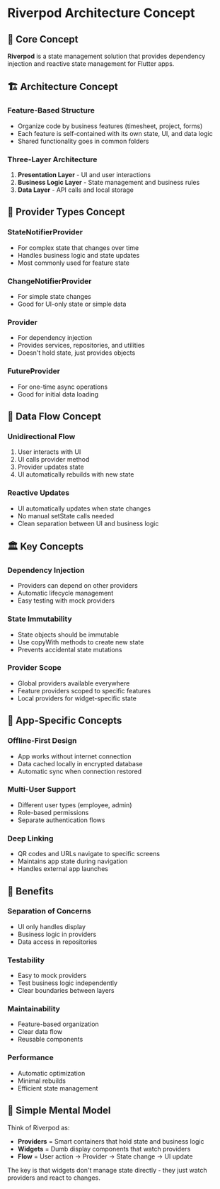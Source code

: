 # Riverpod Architecture Concept

## 🔄 Core Concept

**Riverpod** is a state management solution that provides dependency injection and reactive state management for Flutter apps.

## 🏗️ Architecture Concept

### **Feature-Based Structure**
- Organize code by business features (timesheet, project, forms)
- Each feature is self-contained with its own state, UI, and data logic
- Shared functionality goes in common folders

### **Three-Layer Architecture**
1. **Presentation Layer** - UI and user interactions 
2. **Business Logic Layer** - State management and business rules
3. **Data Layer** - API calls and local storage

## 🔧 Provider Types Concept

### **StateNotifierProvider**
- For complex state that changes over time
- Handles business logic and state updates
- Most commonly used for feature state

### **ChangeNotifierProvider**
- For simple state changes
- Good for UI-only state or simple data

### **Provider**
- For dependency injection
- Provides services, repositories, and utilities
- Doesn't hold state, just provides objects

### **FutureProvider**
- For one-time async operations
- Good for initial data loading

## 🔄 Data Flow Concept

### **Unidirectional Flow**
1. User interacts with UI
2. UI calls provider method
3. Provider updates state
4. UI automatically rebuilds with new state

### **Reactive Updates**
- UI automatically updates when state changes
- No manual setState calls needed
- Clean separation between UI and business logic

## 🏛️ Key Concepts

### **Dependency Injection**
- Providers can depend on other providers
- Automatic lifecycle management
- Easy testing with mock providers

### **State Immutability**
- State objects should be immutable
- Use copyWith methods to create new state
- Prevents accidental state mutations

### **Provider Scope**
- Global providers available everywhere
- Feature providers scoped to specific features
- Local providers for widget-specific state

## 📱 App-Specific Concepts

### **Offline-First Design**
- App works without internet connection
- Data cached locally in encrypted database
- Automatic sync when connection restored

### **Multi-User Support**
- Different user types (employee, admin)
- Role-based permissions
- Separate authentication flows

### **Deep Linking**
- QR codes and URLs navigate to specific screens
- Maintains app state during navigation
- Handles external app launches

## 🎯 Benefits

### **Separation of Concerns**
- UI only handles display
- Business logic in providers
- Data access in repositories

### **Testability**
- Easy to mock providers
- Test business logic independently
- Clear boundaries between layers

### **Maintainability**
- Feature-based organization
- Clear data flow
- Reusable components

### **Performance**
- Automatic optimization
- Minimal rebuilds
- Efficient state management

## 🔄 Simple Mental Model

Think of Riverpod as:
- **Providers** = Smart containers that hold state and business logic
- **Widgets** = Dumb display components that watch providers
- **Flow** = User action → Provider → State change → UI update

The key is that widgets don't manage state directly - they just watch providers and react to changes.
